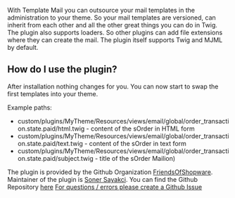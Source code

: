 With Template Mail you can outsource your mail templates in the administration to your theme. 
So your mail templates are versioned, can inherit from each other and all the other great things you can do in Twig. 
The plugin also supports loaders. So other plugins can add file extensions where they can create the mail.
The plugin itself supports Twig and MJML by default.

## How do I use the plugin?

After installation nothing changes for you. You can now start to swap the first templates into your theme.

Example paths:

* custom/plugins/MyTheme/Resources/views/email/global/order_transaction.state.paid/html.twig - content of the sOrder in HTML form
* custom/plugins/MyTheme/Resources/views/email/global/order_transaction.state.paid/text.twig - content of the sOrder in text form
* custom/plugins/MyTheme/Resources/views/email/global/order_transaction.state.paid/subject.twig - title of the sOrder Mailion)

The plugin is provided by the Github Organization [FriendsOfShopware](https://github.com/FriendsOfShopware/).
Maintainer of the plugin is [Soner Sayakci](https://github.com/shyim).
You can find the Github Repository [here](https://github.com/FriendsOfShopware/FroshPlatformAdminer)
[For questions / errors please create a Github Issue](https://github.com/FriendsOfShopware/FroshPlatformAdminer/issues/new)
